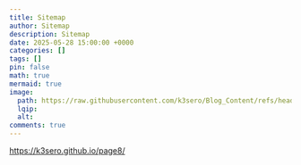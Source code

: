 ```yaml
---
title: Sitemap
author: Sitemap
description: Sitemap
date: 2025-05-28 15:00:00 +0000
categories: []
tags: []
pin: false
math: true
mermaid: true
image:
  path: https://raw.githubusercontent.com/k3sero/Blog_Content/refs/heads/main/Competiciones_Nacionales_Writeups/2025/JNIC2025/El_rey_de_Canfranc/prompt.png
  lqip: 
  alt: 
comments: true
---
```



https://k3sero.github.io/page8/
